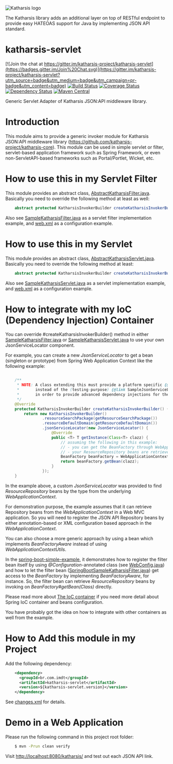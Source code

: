 ![Katharsis logo](http://katharsis.io/assets/img/engine_katharsis_github_4.png)

The Katharsis library adds an additional layer on top of RESTful endpoint to provide easy HATEOAS support for Java by implementing JSON API standard.

# katharsis-servlet

[![Join the chat at https://gitter.im/katharsis-project/katharsis-servlet](https://badges.gitter.im/Join%20Chat.svg)](https://gitter.im/katharsis-project/katharsis-servlet?utm_source=badge&utm_medium=badge&utm_campaign=pr-badge&utm_content=badge)
[![Build Status](https://travis-ci.org/katharsis-project/katharsis-servlet.svg?branch=develop)](https://travis-ci.org/katharsis-project/katharsis-servlet)
[![Coverage Status](https://coveralls.io/repos/katharsis-project/katharsis-servlet/badge.svg?branch=develop)](https://coveralls.io/r/katharsis-project/katharsis-servlet?branch=develop)
[![Dependency Status](https://www.versioneye.com/user/projects/56633a70f376cc003d0009a9/badge.svg?style=flat)](https://www.versioneye.com/user/projects/56633a70f376cc003d0009a9)
[![Maven Central](https://img.shields.io/maven-central/v/io.katharsis/katharsis-servlet.svg)](http://mvnrepository.com/artifact/io.katharsis/katharsis-servlet)

Generic Servlet Adapter of Katharsis JSON:API middleware library.

# Introduction

This module aims to provide a generic invoker module for
Katharsis JSON:API middleware library (https://github.com/katharsis-project/katharsis-core).
This module can be used in simple servlet or filter,
servlet-based application framework such as Spring Framework,
or even non-ServletAPI-based frameworks such as Portal/Portlet, Wicket, etc.

# How to use this in my Servlet Filter

This module provides an abstract class, [AbstractKatharsisFilter.java](src/main/java/io/katharsis/servlet/AbstractKatharsisFilter.java). Basically you need to override the following method at least as well:

```java
    abstract protected KatharsisInvokerBuilder createKatharsisInvokerBuilder();
```

Also see [SampleKatharsisFilter.java](src/main/java/io/katharsis/servlet/SampleKatharsisFilter.java) as a servlet filter implementation example, and [web.xml](src/test/webapp/WEB-INF/web.xml) as a configuration example.

# How to use this in my Servlet

This module provides an abstract class, [AbstractKatharsisServlet.java](src/main/java/io/katharsis/servlet/AbstractKatharsisServlet.java). Basically you need to override the following method at least:

```java
    abstract protected KatharsisInvokerBuilder createKatharsisInvokerBuilder();
```

Also see [SampleKatharsisServlet.java](src/main/java/io/katharsis/servlet/SampleKatharsisServlet.java) as a servlet implementation example, and [web.xml](src/test/webapp/WEB-INF/web.xml) as a configuration example.

# How to integrate with my IoC (Dependency Injection) Container

You can override #createKatharsisInvokerBuilder() method in
either [SampleKatharsisFilter.java](src/main/java/io/katharsis/servlet/SampleKatharsisFilter.java)
or [SampleKatharsisServlet.java](src/main/java/io/katharsis/servlet/SampleKatharsisServlet.java)
to use your own JsonServiceLocator component.

For example, you can create a new *JsonServiceLocator* to get a bean (singleton or prototype)
from Spring Web Application Context like the following example:


```java

    /**
     * NOTE: A class extending this must provide a platform specific {@link JsonServiceLocator}
     *       instead of the (testing-purpose) {@link SampleJsonServiceLocator} below
     *       in order to provide advanced dependency injections for the ResourceRepository beans.
     */
    @Override
    protected KatharsisInvokerBuilder createKatharsisInvokerBuilder() {
        return new KatharsisInvokerBuilder()
                .resourceSearchPackage(getResourceSearchPackage())
                .resourceDefaultDomain(getResourceDefaultDomain())
                .jsonServiceLocator(new JsonServiceLocator() {
                    @Override
                    public <T> T getInstance(Class<T> clazz) {
                        // assuming the following in this example:
                        // - you can get the BeanFactory through WebApplicationContextUtils and servlet context.
                        // - your ResourceRepository beans are retrieved by the type through the BeanFactory.
                        BeanFactory beanFactory = WebApplicationContextUtils.getWebApplicationContext(getServletContext());
                        return beanFactory.getBean(clazz);
                    }
                });
    }

```

In the example above, a custom *JsonServiceLocator* was provided to find *ResourceRepository* beans by the type
from the underlying *WebApplicationContext*.

For demonstration purpose, the example assumes that it can retrieve Repository beans
from the *WebApplicationContext* in a Web MVC application. So you will need to register the JSON API Repository beans
by either annotation-based or XML configuration based approach in the *WebApplicationContext*.

You can also choose a more generic approach by using a bean which implements *BeanFactoryAware*
instead of using *WebApplicationContextUtils*.

In the [spring-boot-simple-example](https://github.com/katharsis-project/katharsis-examples/tree/master/spring-boot-simple-example),
it demonstrates how to register the filter bean itself by using *@Configuration*-annotated class
(see [WebConfig.java](https://github.com/katharsis-project/katharsis-examples/blob/master/spring-boot-simple-example/src/main/java/io/katharsis/example/springboot/simple/WebConfig.java))
and how to let the filter bean ([SpringBootSampleKatharsisFilter.java](https://github.com/katharsis-project/katharsis-examples/blob/master/spring-boot-simple-example/src/main/java/io/katharsis/example/springboot/simple/filter/SpringBootSampleKatharsisFilter.java))
get access to the *BeanFactory* by implementing *BeanFactoryAware*, for instance.
So, the filter bean can retrieve *ResourceRepository* beans by invoking on *BeanFactory#getBean(Class)* directly.

Please read more about [The IoC container](http://docs.spring.io/spring-framework/docs/current/spring-framework-reference/html/beans.html)
if you need more detail about Spring IoC container and beans configuration.

You have probably got the idea on how to integrate with other containers as well from the example.

# How to Add this module in my Project

Add the following dependency:

```xml
    <dependency>
      <groupId>br.com.imdt</groupId>
      <artifactId>katharsis-servlet</artifactId>
      <version>${katharsis-servlet.version}</version>
    </dependency>
```

See [changes.xml](changes.xml) for details.

# Demo in a Web Application

Please run the following command in this project root folder:

```bash
    $ mvn -Prun clean verify
```

Visit [http://localhost:8080/katharsis/](http://localhost:8080/katharsis/) and test out each JSON API link.

